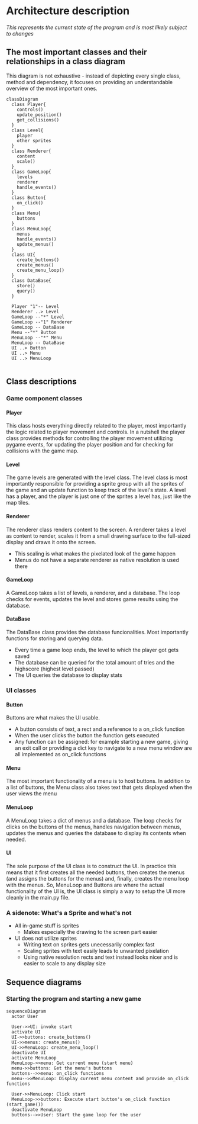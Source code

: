 # Architecture description
*This represents the current state of the program and is most likely subject to changes*

## The most important classes and their relationships in a class diagram
This diagram is not exhaustive - instead of depicting every single class, method and dependency, it focuses on providing an understandable overview of the most important ones.
```mermaid
classDiagram
  class Player{
    controls()
    update_position()
    get_collisions()
  }
  class Level{
    player
    other sprites
  }
  class Renderer{
    content
    scale()
  }
  class GameLoop{
    levels
    renderer
    handle_events()
  }
  class Button{
    on_click()
  }
  class Menu{
    buttons
  }
  class MenuLoop{
    menus
    handle_events()
    update_menus()
  }
  class UI{
    create_buttons()
    create_menus()
    create_menu_loop()
  }
  class DataBase{
    store()
    query()
  }
  
  Player "1"-- Level
  Renderer ..> Level
  GameLoop --"*" Level
  GameLoop --"1" Renderer
  GameLoop -- DataBase
  Menu --"*" Button
  MenuLoop --"*" Menu
  MenuLoop -- DataBase
  UI ..> Button
  UI ..> Menu
  UI ..> MenuLoop
  
```
## Class descriptions
### Game component classes
#### Player
This class hosts everything directly related to the player, most importantly the logic related to player movement and controls. In a nutshell the player class provides methods for controlling the player movement utilizing pygame events, for updating the player position and for checking for collisions with the game map.

#### Level
The game levels are generated with the level class. The level class is most importantly responsible for providing a sprite group with all the sprites of the game and an update function to keep track of the level's state. A level has a player, and the player is just one of the sprites a level has, just like the map tiles.

#### Renderer
The renderer class renders content to the screen. A renderer takes a level as content to render, scales it from a small drawing surface to the full-sized display and draws it onto the screen.
  - This scaling is what makes the pixelated look of the game happen
  - Menus do not have a separate renderer as native resolution is used there

#### GameLoop
A GameLoop takes a list of levels, a renderer, and a database. The loop checks for events, updates the level and stores game results using the database.

#### DataBase
The DataBase class provides the database funcionalities. Most importantly functions for storing and querying data.
- Every time a game loop ends, the level to which the player got gets saved
- The database can be queried for the total amount of tries and the highscore (highest level passed)
- The UI queries the database to display stats
 
### UI classes
#### Button
Buttons are what makes the UI usable.
- A button consists of text, a rect and a reference to a on_click function
- When the user clicks the button the function gets executed
- Any function can be assigned: for example starting a new game, giving an exit call or providing a dict key to navigate to a new menu window are all implemented as on_click functions

#### Menu
The most important functionality of a menu is to host buttons. In addition to a list of buttons, the Menu class also takes text that gets displayed when the user views the menu

#### MenuLoop
A MenuLoop takes a dict of menus and a database. The loop checks for clicks on the buttons of the menus, handles navigation between menus, updates the menus and queries the database to display its contents when needed.

#### UI
The sole purpose of the UI class is to construct the UI. In practice this means that it first creates all the needed buttons, then creates the menus (and assigns the buttons for the menus) and, finally, creates the menu loop with the menus. So, MenuLoop and Buttons are where the actual functionality of the UI is, the UI class is simply a way to setup the UI more cleanly in the main.py file.

### A sidenote: What's a Sprite and what's not
- All in-game stuff is sprites
  - Makes especially the drawing to the screen part easier
- UI does not utilize sprites
  - Writing text on sprites gets unecessarily complex fast
  - Scaling sprites with text easily leads to unwanted pixelation
  - Using native resolution rects and text instead looks nicer and is easier to scale to any display size

## Sequence diagrams
### Starting the program and starting a new game
```mermaid
sequenceDiagram
  actor User
  
  User->>UI: invoke start
  activate UI
  UI->>buttons: create_buttons()
  UI->>menus: create_menus()
  UI->>MenuLoop: create_menu_loop()
  deactivate UI
  activate MenuLoop
  MenuLoop->>menu: Get current menu (start menu)
  menu->>buttons: Get the menu's buttons
  buttons-->>menu: on_click functions
  menu-->>MenuLoop: Display current menu content and provide on_click functions
  
  User->>MenuLoop: Click start
  MenuLoop->>buttons: Execute start button's on_click function (start_game())
  deactivate MenuLoop
  buttons-->>User: Start the game loop for the user 
```
